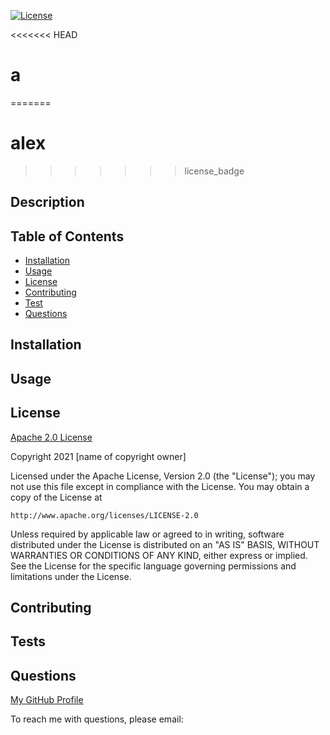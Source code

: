 

[![License](https://img.shields.io/badge/License-Apache%202.0-blue.svg)](https://opensource.org/licenses/Apache-2.0)

<<<<<<< HEAD
# a
=======
# alex
>>>>>>> license_badge

## Description




## Table of Contents

* [Installation](#installation)
* [Usage](#usage)
* [License](#license)
* [Contributing](#contributing)
* [Test](#tests)
* [Questions](#questions)


## Installation



## Usage





## License


[Apache 2.0 License](https://opensource.org/licenses/Apache-2.0)



Copyright 2021 [name of copyright owner]

Licensed under the Apache License, Version 2.0 (the "License");
you may not use this file except in compliance with the License.
You may obtain a copy of the License at

    http://www.apache.org/licenses/LICENSE-2.0

Unless required by applicable law or agreed to in writing, software
distributed under the License is distributed on an "AS IS" BASIS,
WITHOUT WARRANTIES OR CONDITIONS OF ANY KIND, either express or implied.
See the License for the specific language governing permissions and
limitations under the License.




## Contributing



## Tests



## Questions

[My GitHub Profile](https://github.com/)

To reach me with questions, please email: 

